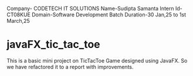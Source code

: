 Company- CODETECH IT SOLUTIONS Name-Sudipta Samanta Intern Id-CT08KUE Domain-Software Development Batch Duration-30 Jan,25 to 1st March,25

# javaFX_tic_tac_toe
This is a basic mini project on TicTacToe Game designed using JavaFX.
So we have refactored it to a report with improvements.
